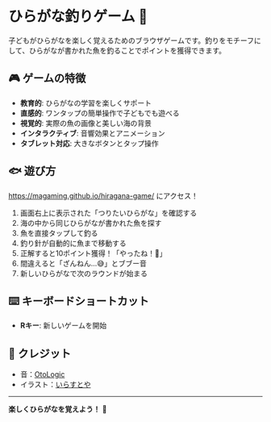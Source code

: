 # ひらがな釣りゲーム 🎣

子どもがひらがなを楽しく覚えるためのブラウザゲームです。釣りをモチーフにして、ひらがなが書かれた魚を釣ることでポイントを獲得できます。

## 🎮 ゲームの特徴

- **教育的**: ひらがなの学習を楽しくサポート
- **直感的**: ワンタップの簡単操作で子どもでも遊べる
- **視覚的**: 実際の魚の画像と美しい海の背景
- **インタラクティブ**: 音響効果とアニメーション
- **タブレット対応**: 大きなボタンとタップ操作

## 🐟 遊び方
https://magaming.github.io/hiragana-game/ にアクセス！
1. 画面右上に表示された「つりたいひらがな」を確認する
2. 海の中から同じひらがなが書かれた魚を探す
3. 魚を直接タップして釣る
4. 釣り針が自動的に魚まで移動する
5. 正解すると10ポイント獲得！「やったね！🎉」
6. 間違えると「ざんねん...😅」とブブー音
7. 新しいひらがなで次のラウンドが始まる

## ⌨️ キーボードショートカット

- **Rキー**: 新しいゲームを開始

## 🙏 クレジット
- 音：[OtoLogic](https://otologic.jp/free/license.html)
- イラスト：[いらすとや](https://www.irasutoya.com/)

---

**楽しくひらがなを覚えよう！** 🌟
